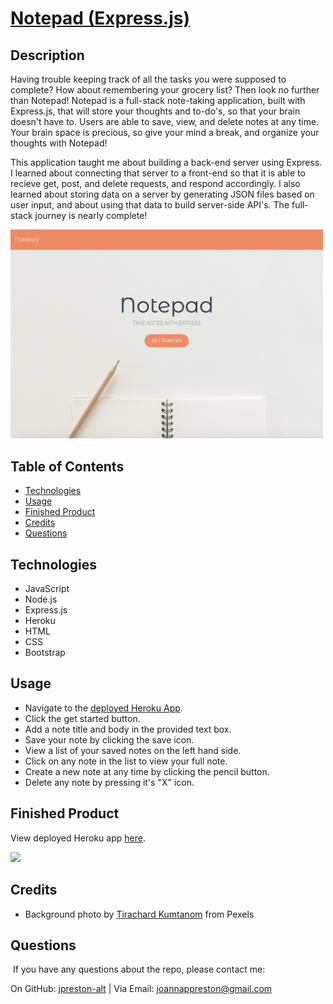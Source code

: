 # [Notepad (Express.js)](https://jp-express-notepad.herokuapp.com/) 

## Description
Having trouble keeping track of all the tasks you were supposed to complete? How about remembering your grocery list? Then look no further than Notepad! Notepad is a full-stack note-taking application, built with Express.js, that will store your thoughts and to-do's, so that your brain doesn't have to. Users are able to save, view, and delete notes at any time. Your brain space is precious, so give your mind a break, and organize your thoughts with Notepad!

This application taught me about building a back-end server using Express. I learned about connecting that server to a front-end so that it is able to recieve get, post, and delete requests, and respond accordingly. I also learned about storing data on a server by generating JSON files based on user input, and about using that data to build server-side API's. The full-stack journey is nearly complete!

<img src="./public/assets/images/homepage.png" alt="homepage-pic" width="500"/>

## Table of Contents
* [Technologies](#technologies)
* [Usage](#usage)
* [Finished Product](#finished-product)
* [Credits](#Credits)
* [Questions](#questions)

## Technologies
* JavaScript
* Node.js
* Express.js
* Heroku
* HTML
* CSS
* Bootstrap

## Usage
* Navigate to the [deployed Heroku App](https://jp-express-notepad.herokuapp.com/).
* Click the get started button.
* Add a note title and body in the provided text box.
* Save your note by clicking the save icon.
* View a list of your saved notes on the left hand side.
* Click on any note in the list to view your full note.
* Create a new note at any time by clicking the pencil button.
* Delete any note by pressing it's "X" icon.

## Finished Product
View deployed Heroku app [here](https://jp-express-notepad.herokuapp.com/).

![](./public/assets/images/notepad.gif)

## Credits
* Background photo by [Tirachard Kumtanom](https://www.pexels.com/@tirachard-kumtanom-112571) from Pexels

## Questions
​
If you have any questions about the repo, please contact me:

On GitHub: [jpreston-alt](https://github.com/jpreston-alt) | Via Email: joannappreston@gmail.com
